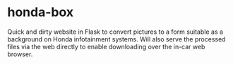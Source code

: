 # honda-box
Quick and dirty website in Flask to convert pictures to a form suitable as a background on Honda infotainment systems.
Will also serve the processed files via the web directly to enable downloading over the in-car web browser.
